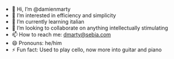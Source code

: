 - 👋 Hi, I’m @damienmarty
- 👀 I’m interested in efficiency and simplicity
- 🌱 I’m currently learning italian
- 💞️ I’m looking to collaborate on anything intellectually stimulating
- 📫 How to reach me: dmarty@sebia.com
- 😄 Pronouns: he/him
- ⚡ Fun fact: Used to play cello, now more into guitar and piano

<!---
damienmarty/damienmarty is a ✨ special ✨ repository because its `README.md` (this file) appears on your GitHub profile.
You can click the Preview link to take a look at your changes.
--->
